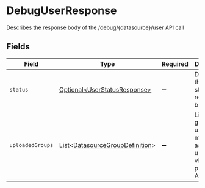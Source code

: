 # DebugUserResponse

Describes the response body of the /debug/{datasource}/user API call


## Fields

| Field                                                                                    | Type                                                                                     | Required                                                                                 | Description                                                                              |
| ---------------------------------------------------------------------------------------- | ---------------------------------------------------------------------------------------- | ---------------------------------------------------------------------------------------- | ---------------------------------------------------------------------------------------- |
| `status`                                                                                 | [Optional\<UserStatusResponse>](../../models/components/UserStatusResponse.md)           | :heavy_minus_sign:                                                                       | Describes the user status response body                                                  |
| `uploadedGroups`                                                                         | List\<[DatasourceGroupDefinition](../../models/components/DatasourceGroupDefinition.md)> | :heavy_minus_sign:                                                                       | List of groups the user is a member of, as uploaded via permissions API.                 |